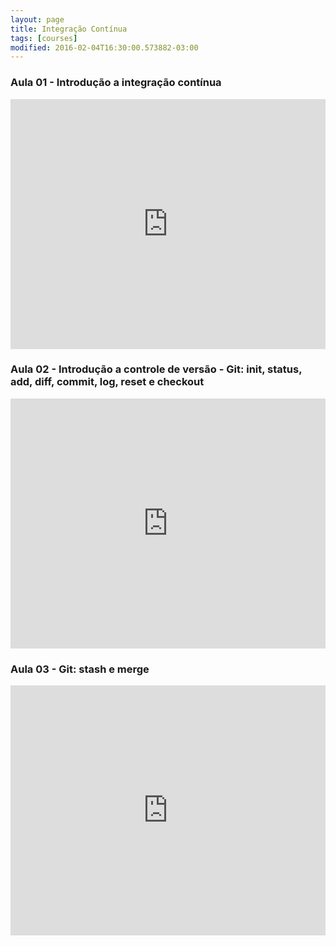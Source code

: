 ```yaml
---
layout: page
title: Integração Contínua
tags: [courses]
modified: 2016-02-04T16:30:00.573882-03:00
---
```


### Aula 01 - Introdução a integração contínua

<iframe src="https://docs.google.com/presentation/d/1EKugrdo4ONhrFuxWVBeng7CE1U0kmqz59ccktB3ARvE/embed" width="100%" height="400"
title="Aula 01 - Introdução a integração contínua" frameborder="0"> </iframe>

### Aula 02 - Introdução a controle de versão - Git: init, status, add, diff, commit, log, reset e checkout

<iframe src="https://docs.google.com/presentation/d/1669EsZWkTyDMnkG5J0oZ--8MiIC8we62RKzzc9cqWbE/embed" width="100%" height="400"
title="Aula 02 - Introdução a controle de versão - Git: init, status, add, diff, commit, log, reset e checkout" frameborder="0"> </iframe>

### Aula 03 - Git: stash e merge

<iframe src="https://docs.google.com/presentation/d/19t-r0gygPTpl5AZ2xYrr9P_EIzF-YQvrsF5ddnL3b3o/embed" width="100%" height="400"
title="Aula 03 - Git: stash e merge" frameborder="0"> </iframe>
